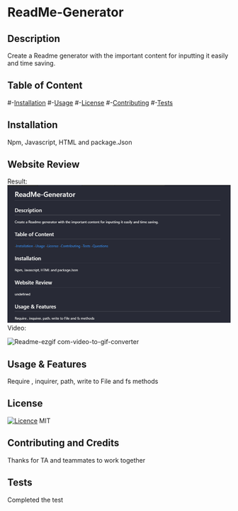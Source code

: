 # ReadMe-Generator
  
  ## Description
  Create a Readme generator with the important content for inputting it easily and time saving.

  ## Table of Content

  #-[Installation](#installation)
  #-[Usage](#usage)
  #-[License](#license)
  #-[Contributing](#contributing)
  #-[Tests](#tests)
 

  ## Installation
  Npm, Javascript, HTML and package.Json

  ## Website Review
  Result:
![alt text](./images/image.png)
 Video:

![Readme-ezgif com-video-to-gif-converter](https://github.com/vickyw0102/04-readme-generator-lesson/assets/42025846/7c3549b7-ef1c-4332-b8e1-291697ec023e)




  ## Usage & Features
  Require , inquirer, path, write to File and fs methods

  ## License 
  [![Licence](https://img.shields.io/github/license/Ileriayo/markdown-badges?style=for-the-badge)](./LICENSE)
  MIT

  ## Contributing and Credits
  Thanks for TA and teammates to work together

  ## Tests
  Completed the test




